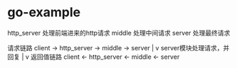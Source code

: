# go-example
http_server 处理前端进来的http请求
middle      处理中间请求
server      处理最终请求

请求链路     client -> http_server -> middle -> server
                                                |
                                                v
                                       server模块处理请求，并回复
                                                |
                                                v
返回值链路   client <- http_server <- middle <- server